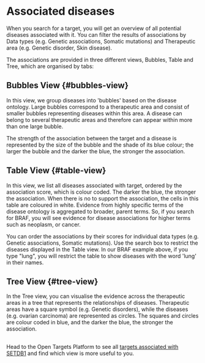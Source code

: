 # Associated diseases

When you search for a target, you will get an overview of all potential diseases associated with it. You can filter the results of associations by Data types \(e.g. Genetic associations, Somatic mutations\) and Therapeutic area \(e.g. Genetic disorder, Skin disease\).

The associations are provided in three different views, Bubbles, Table and Tree, which are organised by tabs:

## Bubbles View {#bubbles-view}

In this view, we group diseases into 'bubbles' based on the disease ontology. Large bubbles correspond to a therapeutic area and consist of smaller bubbles representing diseases within this area. A disease can belong to several therapeutic areas and therefore can appear within more than one large bubble.

The strength of the association between the target and a disease is represented by the size of the bubble and the shade of its blue colour; the larger the bubble and the darker the blue, the stronger the association.

## Table View {#table-view}

In this view, we list all diseases associated with target, ordered by the association score, which is colour coded. The darker the blue, the stronger the association. When there is no to support the association, the cells in this table are coloured in white. Evidence from highly specific terms of the disease ontology is aggregated to broader, parent terms. So, if you search for BRAF, you will see evidence for disease associations for higher terms such as neoplasm, or cancer.

You can order the associations by their scores for individual data types \(e.g. Genetic associations, Somatic mutations\). Use the search box to restrict the diseases displayed in the Table view. In our BRAF example above, if you type "lung", you will restrict the table to show diseases with the word 'lung' in their names.

## Tree View {#tree-view}

In the Tree view, you can visualise the evidence across the therapeutic areas in a tree that represents the relationships of diseases. Therapeutic areas have a square symbol \(e.g. Genetic disorders\), while the diseases \(e.g. ovarian carcinoma\) are represented as circles. The squares and circles are colour coded in blue, and the darker the blue, the stronger the association.

## 

Head to the Open Targets Platform to see all [targets associated with SETDB1](http://www.targetvalidation.org/target/ENSG00000143379/associations) and find which view is more useful to you.

